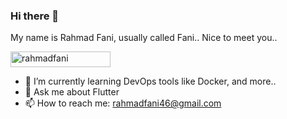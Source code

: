 ### Hi there 👋
My name is Rahmad Fani, usually called Fani.. Nice to meet you..

<p align="left"> 
	<img src="https://komarev.com/ghpvc/?username=RahmadFani&label=Profile%20views&color=0047AB&style=plastic?" alt="rahmadfani" height=25px, width=160px/> 
</p>

- 🌱 I’m currently learning DevOps tools like Docker, and more..
- 💬 Ask me about Flutter 
- 📫 How to reach me: rahmadfani46@gmail.com
<!--
**RahmadFani/RahmadFani** is a ✨ _special_ ✨ repository because its `README.md` (this file) appears on your GitHub profile.

Here are some ideas to get you started:

- 🔭 I’m currently working on ...
- 🌱 I’m currently learning ...
- 👯 I’m looking to collaborate on ...
- 🤔 I’m looking for help with ...
- 💬 Ask me about ...
- 📫 How to reach me: ...
- 😄 Pronouns: ...
- ⚡ Fun fact: ...
-->
